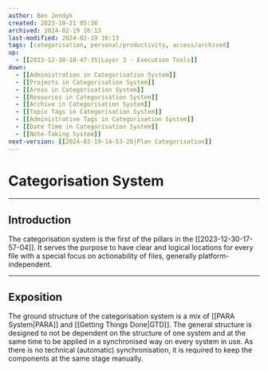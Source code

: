 ```yaml
---
author: Ben Jendyk  
created: 2023-10-21 05:38  
archived: 2024-02-19 16:13
last-modified: 2024-02-19 16:13
tags: [categorisation, personal/productivity, access/archived]  
up:
  - [[2023-12-30-18-47-35|Layer 3 - Execution Tools]]
down:
  - [[Administration in Categorisation System]]
  - [[Projects in Categorisation System]]
  - [[Areas in Categorisation System]]
  - [[Resources in Categorisation System]]
  - [[Archive in Categorisation System]]
  - [[Topic Tags in Categorisation System]]
  - [[Administrative Tags in Categorisation System]]
  - [[Date Time in Categorisation System]]
  - [[Note-Taking System]]
next-version: [[2024-02-19-14-53-26|Plan Categorisation]]
---
```


# Categorisation System

--- 

## Introduction

The categorisation system is the first of the pillars in the [[2023-12-30-17-57-04]]. It serves the purpose to have clear and logical locations for every file with a special focus on actionability of files, generally platform-independent.

---

## Exposition

The ground structure of the categorisation system is a mix of [[PARA System|PARA]] and [[Getting Things Done|GTD]]. The general structure is designed to not be dependent on the structure of one system and at the same time to be applied in a synchronised way on every system in use. As there is no technical (automatic) synchronisation, it is required to keep the components at the same stage manually. 
